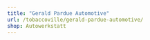 ```yaml
---
title: "Gerald Pardue Automotive"
url: /tobaccoville/gerald-pardue-automotive/
shop: Autowerkstatt
---
```

